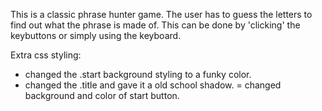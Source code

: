 This is a classic phrase hunter game.
The user has to guess the letters to find out what the phrase is made of.
This can be done by 'clicking' the keybuttons or simply using the keyboard.

Extra css styling:
- changed the .start background styling to a funky color.
- changed the .title and gave it a old school shadow.
= changed background and color of start button.
